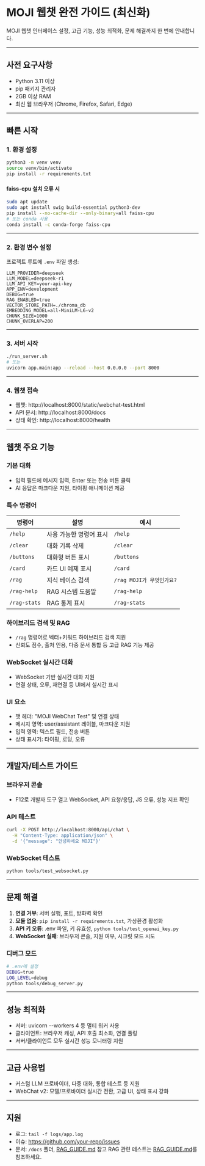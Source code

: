 # MOJI 웹챗 완전 가이드 (최신화)

MOJI 웹챗 인터페이스 설정, 고급 기능, 성능 최적화, 문제 해결까지 한 번에 안내합니다.

---

## 사전 요구사항

- Python 3.11 이상
- pip 패키지 관리자
- 2GB 이상 RAM
- 최신 웹 브라우저 (Chrome, Firefox, Safari, Edge)

---

## 빠른 시작

### 1. 환경 설정

```bash
python3 -m venv venv
source venv/bin/activate
pip install -r requirements.txt
```

#### faiss-cpu 설치 오류 시

```bash
sudo apt update
sudo apt install swig build-essential python3-dev
pip install --no-cache-dir --only-binary=all faiss-cpu
# 또는 conda 사용
conda install -c conda-forge faiss-cpu
```

---

### 2. 환경 변수 설정

프로젝트 루트에 `.env` 파일 생성:

```env
LLM_PROVIDER=deepseek
LLM_MODEL=deepseek-r1
LLM_API_KEY=your-api-key
APP_ENV=development
DEBUG=true
RAG_ENABLED=true
VECTOR_STORE_PATH=./chroma_db
EMBEDDING_MODEL=all-MiniLM-L6-v2
CHUNK_SIZE=1000
CHUNK_OVERLAP=200
```

---

### 3. 서버 시작

```bash
./run_server.sh
# 또는
uvicorn app.main:app --reload --host 0.0.0.0 --port 8000
```

---

### 4. 웹챗 접속

- 웹챗: http://localhost:8000/static/webchat-test.html
- API 문서: http://localhost:8000/docs
- 상태 확인: http://localhost:8000/health

---

## 웹챗 주요 기능

### 기본 대화

- 입력 필드에 메시지 입력, Enter 또는 전송 버튼 클릭
- AI 응답은 마크다운 지원, 타이핑 애니메이션 제공

### 특수 명령어

| 명령어      | 설명                        | 예시                        |
|-------------|-----------------------------|-----------------------------|
| `/help`     | 사용 가능한 명령어 표시      | `/help`                     |
| `/clear`    | 대화 기록 삭제              | `/clear`                    |
| `/buttons`  | 대화형 버튼 표시            | `/buttons`                  |
| `/card`     | 카드 UI 예제 표시           | `/card`                     |
| `/rag`      | 지식 베이스 검색            | `/rag MOJI가 무엇인가요?`   |
| `/rag-help` | RAG 시스템 도움말           | `/rag-help`                 |
| `/rag-stats`| RAG 통계 표시               | `/rag-stats`                |

### 하이브리드 검색 및 RAG

- `/rag` 명령어로 벡터+키워드 하이브리드 검색 지원
- 신뢰도 점수, 출처 인용, 다중 문서 통합 등 고급 RAG 기능 제공

### WebSocket 실시간 대화

- WebSocket 기반 실시간 대화 지원
- 연결 상태, 오류, 재연결 등 UI에서 실시간 표시

### UI 요소

- 챗 헤더: "MOJI WebChat Test" 및 연결 상태
- 메시지 영역: user/assistant 레이블, 마크다운 지원
- 입력 영역: 텍스트 필드, 전송 버튼
- 상태 표시기: 타이핑, 로딩, 오류

---

## 개발자/테스트 가이드

### 브라우저 콘솔

- F12로 개발자 도구 열고 WebSocket, API 요청/응답, JS 오류, 성능 지표 확인

### API 테스트

```bash
curl -X POST http://localhost:8000/api/chat \
  -H "Content-Type: application/json" \
  -d '{"message": "안녕하세요 MOJI"}'
```

### WebSocket 테스트

```bash
python tools/test_websocket.py
```

---

## 문제 해결

1. **연결 거부**: 서버 실행, 포트, 방화벽 확인
2. **모듈 없음**: `pip install -r requirements.txt`, 가상환경 활성화
3. **API 키 오류**: .env 파일, 키 유효성, `python tools/test_openai_key.py`
4. **WebSocket 실패**: 브라우저 콘솔, 지원 여부, 시크릿 모드 시도

### 디버그 모드

```bash
# .env에 설정
DEBUG=true
LOG_LEVEL=debug
python tools/debug_server.py
```

---

## 성능 최적화

- 서버: uvicorn --workers 4 등 멀티 워커 사용
- 클라이언트: 브라우저 캐싱, API 호출 최소화, 연결 풀링
- 서버/클라이언트 모두 실시간 성능 모니터링 지원

---

## 고급 사용법

- 커스텀 LLM 프로바이더, 다중 대화, 통합 테스트 등 지원
- WebChat v2: 모델/프로바이더 실시간 전환, 고급 UI, 상태 표시 강화

---

## 지원

- 로그: `tail -f logs/app.log`
- 이슈: https://github.com/your-repo/issues
- 문서: `/docs` 폴더, [RAG_GUIDE.md](RAG_GUIDE.md) 참고
RAG 관련 테스트는 [RAG_GUIDE.md](RAG_GUIDE.md)를 참조하세요.